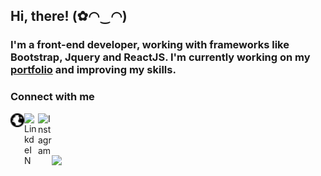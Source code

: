  
## Hi, there! (✿◠‿◠) 


### I'm a front-end developer, working with frameworks like Bootstrap, Jquery and ReactJS. I'm currently working on my [portfolio](https://dianastanciu.netlify.app) and improving my skills.

### Connect with me


<a target="_blank" href="https://dianastanciu.netlify.app">
  <img align="left" alt="dianastanciu.netlify.app" width="22px" src="https://raw.githubusercontent.com/iconic/open-iconic/master/svg/globe.svg" />
</a>


<a target="_blank" href="https://www.linkedin.com/in/dianastanciudev/">
  <img align="left" alt="LinkdeIN" width="22px" src="https://cdn.jsdelivr.net/npm/simple-icons@v3/icons/linkedin.svg" />
</a>


<a target="_blank" href="https://www.instagram.com/davvaris/">
  <img align="left" alt="Instagram" width="22px" src="https://cdn.jsdelivr.net/npm/simple-icons@v3/icons/instagram.svg" />
</a>




<br>
<br>

## ![](https://cdn.dribbble.com/users/2789762/screenshots/8630894/media/583b209224b027954cb6e8b9901cb731.gif)
